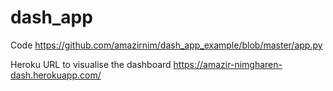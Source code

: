 # dash_app

Code
https://github.com/amazirnim/dash_app_example/blob/master/app.py

Heroku URL to visualise the dashboard
https://amazir-nimgharen-dash.herokuapp.com/

